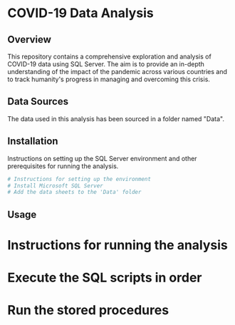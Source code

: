 # COVID-19 Data Analysis

## Overview
This repository contains a comprehensive exploration and analysis of COVID-19 data using SQL Server. The aim is to provide an in-depth understanding of the impact of the pandemic across various countries and to track humanity's progress in managing and overcoming this crisis.

## Data Sources
The data used in this analysis has been sourced in a folder named "Data".

## Installation
Instructions on setting up the SQL Server environment and other prerequisites for running the analysis.

```bash
# Instructions for setting up the environment
# Install Microsoft SQL Server
# Add the data sheets to the 'Data' folder
```
## Usage
# Instructions for running the analysis
# Execute the SQL scripts in order
# Run the stored procedures
